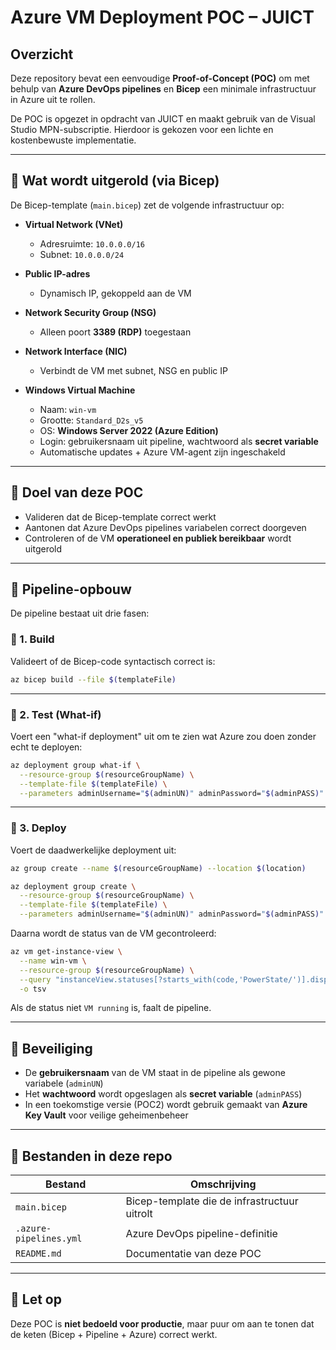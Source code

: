 # Azure VM Deployment POC – JUICT

## Overzicht

Deze repository bevat een eenvoudige **Proof-of-Concept (POC)** om met behulp van **Azure DevOps pipelines** en **Bicep** een minimale infrastructuur in Azure uit te rollen.

De POC is opgezet in opdracht van JUICT en maakt gebruik van de Visual Studio MPN-subscriptie. Hierdoor is gekozen voor een lichte en kostenbewuste implementatie.

---

## 🧱 Wat wordt uitgerold (via Bicep)

De Bicep-template (`main.bicep`) zet de volgende infrastructuur op:

- **Virtual Network (VNet)**  
  - Adresruimte: `10.0.0.0/16`  
  - Subnet: `10.0.0.0/24`

- **Public IP-adres**  
  - Dynamisch IP, gekoppeld aan de VM

- **Network Security Group (NSG)**  
  - Alleen poort **3389 (RDP)** toegestaan

- **Network Interface (NIC)**  
  - Verbindt de VM met subnet, NSG en public IP

- **Windows Virtual Machine**  
  - Naam: `win-vm`  
  - Grootte: `Standard_D2s_v5`  
  - OS: **Windows Server 2022 (Azure Edition)**  
  - Login: gebruikersnaam uit pipeline, wachtwoord als **secret variable**  
  - Automatische updates + Azure VM-agent zijn ingeschakeld

---

## 🧪 Doel van deze POC

- Valideren dat de Bicep-template correct werkt
- Aantonen dat Azure DevOps pipelines variabelen correct doorgeven
- Controleren of de VM **operationeel en publiek bereikbaar** wordt uitgerold

---

## 🔧 Pipeline-opbouw

De pipeline bestaat uit drie fasen:

### 🔹 1. Build

Valideert of de Bicep-code syntactisch correct is:

```bash
az bicep build --file $(templateFile)
```

---

### 🔹 2. Test (What-if)

Voert een "what-if deployment" uit om te zien wat Azure zou doen zonder echt te deployen:

```bash
az deployment group what-if \
  --resource-group $(resourceGroupName) \
  --template-file $(templateFile) \
  --parameters adminUsername="$(adminUN)" adminPassword="$(adminPASS)"
```

---

### 🔹 3. Deploy

Voert de daadwerkelijke deployment uit:

```bash
az group create --name $(resourceGroupName) --location $(location)

az deployment group create \
  --resource-group $(resourceGroupName) \
  --template-file $(templateFile) \
  --parameters adminUsername="$(adminUN)" adminPassword="$(adminPASS)"
```

Daarna wordt de status van de VM gecontroleerd:

```bash
az vm get-instance-view \
  --name win-vm \
  --resource-group $(resourceGroupName) \
  --query "instanceView.statuses[?starts_with(code,'PowerState/')].displayStatus" \
  -o tsv
```

Als de status niet `VM running` is, faalt de pipeline.

---

## 🔐 Beveiliging

- De **gebruikersnaam** van de VM staat in de pipeline als gewone variabele (`adminUN`)
- Het **wachtwoord** wordt opgeslagen als **secret variable** (`adminPASS`)
- In een toekomstige versie (POC2) wordt gebruik gemaakt van **Azure Key Vault** voor veilige geheimenbeheer

---

## 📁 Bestanden in deze repo

| Bestand                        | Omschrijving                                     |
|-------------------------------|--------------------------------------------------|
| `main.bicep`                  | Bicep-template die de infrastructuur uitrolt     |
| `.azure-pipelines.yml`       | Azure DevOps pipeline-definitie                  |
| `README.md`                  | Documentatie van deze POC                        |

---

## 📌 Let op

Deze POC is **niet bedoeld voor productie**, maar puur om aan te tonen dat de keten (Bicep + Pipeline + Azure) correct werkt.
